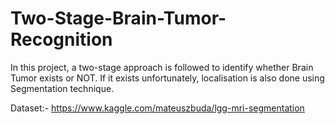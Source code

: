# Two-Stage-Brain-Tumor-Recognition
In this project, a two-stage approach is followed to identify whether Brain Tumor exists or NOT. If it exists unfortunately, localisation is also done using Segmentation technique.

Dataset:- https://www.kaggle.com/mateuszbuda/lgg-mri-segmentation
